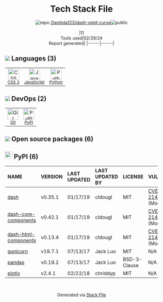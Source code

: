 <!--
&lt;--- Readme.md Snippet without images Start ---&gt;
## Tech Stack
2lambda123/dash-yield-curve is built on the following main stack:

- [JavaScript](https://developer.mozilla.org/en-US/docs/Web/JavaScript) – Languages
- [Python](https://www.python.org) – Languages

Full tech stack [here](/techstack.md)

&lt;--- Readme.md Snippet without images End ---&gt;

&lt;--- Readme.md Snippet with images Start ---&gt;
## Tech Stack
2lambda123/dash-yield-curve is built on the following main stack:

- <img width='25' height='25' src='https://img.stackshare.io/service/1209/javascript.jpeg' alt='JavaScript'/> [JavaScript](https://developer.mozilla.org/en-US/docs/Web/JavaScript) – Languages
- <img width='25' height='25' src='https://img.stackshare.io/service/993/pUBY5pVj.png' alt='Python'/> [Python](https://www.python.org) – Languages

Full tech stack [here](/techstack.md)

&lt;--- Readme.md Snippet with images End ---&gt;
-->
<div align="center">

# Tech Stack File
![](https://img.stackshare.io/repo.svg "repo") [2lambda123/dash-yield-curve](https://github.com/2lambda123/dash-yield-curve)![](https://img.stackshare.io/public_badge.svg "public")
<br/><br/>
|11<br/>Tools used|02/29/24 <br/>Report generated|
|------|------|
</div>

## <img src='https://img.stackshare.io/languages.svg'/> Languages (3)
<table><tr>
  <td align='center'>
  <img width='36' height='36' src='https://img.stackshare.io/service/6727/css.png' alt='CSS 3'>
  <br>
  <sub><a href="https://developer.mozilla.org/en-US/docs/Web/CSS/CSS3">CSS 3</a></sub>
  <br>
  <sub></sub>
</td>

<td align='center'>
  <img width='36' height='36' src='https://img.stackshare.io/service/1209/javascript.jpeg' alt='JavaScript'>
  <br>
  <sub><a href="https://developer.mozilla.org/en-US/docs/Web/JavaScript">JavaScript</a></sub>
  <br>
  <sub></sub>
</td>

<td align='center'>
  <img width='36' height='36' src='https://img.stackshare.io/service/993/pUBY5pVj.png' alt='Python'>
  <br>
  <sub><a href="https://www.python.org">Python</a></sub>
  <br>
  <sub></sub>
</td>

</tr>
</table>

## <img src='https://img.stackshare.io/devops.svg'/> DevOps (2)
<table><tr>
  <td align='center'>
  <img width='36' height='36' src='https://img.stackshare.io/service/1046/git.png' alt='Git'>
  <br>
  <sub><a href="http://git-scm.com/">Git</a></sub>
  <br>
  <sub></sub>
</td>

<td align='center'>
  <img width='36' height='36' src='https://img.stackshare.io/service/12572/-RIWgodF_400x400.jpg' alt='PyPI'>
  <br>
  <sub><a href="https://pypi.org/">PyPI</a></sub>
  <br>
  <sub></sub>
</td>

</tr>
</table>


## <img src='https://img.stackshare.io/group.svg' /> Open source packages (6)</h2>

## <img width='24' height='24' src='https://img.stackshare.io/service/12572/-RIWgodF_400x400.jpg'/> PyPI (6)

|NAME|VERSION|LAST UPDATED|LAST UPDATED BY|LICENSE|VULNERABILITIES|
|:------|:------|:------|:------|:------|:------|
|[dash](https://pypi.org/project/dash)|v0.35.1|01/17/19|cldougl |MIT|[CVE-2024-21485](https://github.com/advisories/GHSA-547x-748v-vp6p) (Moderate)|
|[dash-core-components](https://pypi.org/project/dash-core-components)|v0.42.1|01/17/19|cldougl |MIT|[CVE-2024-21485](https://github.com/advisories/GHSA-547x-748v-vp6p) (Moderate)|
|[dash-html-components](https://pypi.org/project/dash-html-components)|v0.13.4|01/17/19|cldougl |MIT|[CVE-2024-21485](https://github.com/advisories/GHSA-547x-748v-vp6p) (Moderate)|
|[gunicorn](https://pypi.org/project/gunicorn)|v19.7.1|07/13/17|Jack Luo |MIT|N/A|
|[pandas](https://pypi.org/project/pandas)|v0.19.2|07/13/17|Jack Luo |BSD-3-Clause|N/A|
|[plotly](https://pypi.org/project/plotly)|v2.4.1|02/22/18|chriddyp |MIT|N/A|

<br/>
<div align='center'>

Generated via [Stack File](https://github.com/marketplace/stack-file)
